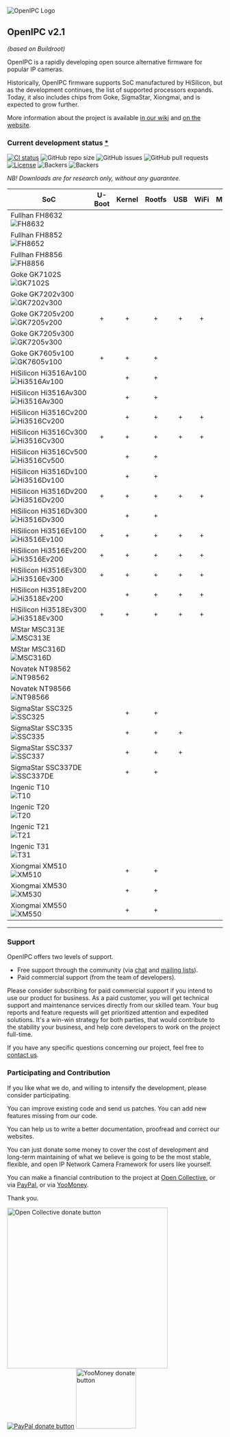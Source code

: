 ![OpenIPC Logo](https://cdn.themactep.com/images/logo_openipc.png)

## OpenIPC v2.1
_(based on Buildroot)_

OpenIPC is a rapidly developing open source alternative firmware for popular IP cameras.

Historically, OpenIPC firmware supports SoC manufactured by HiSilicon, but as the development continues,
the list of supported processors expands. Today, it also includes chips from Goke, SigmaStar, Xiongmai,
and is expected to grow further.

More information about the project is available [in our wiki](https://github.com/OpenIPC/openipc-2.1/wiki)
and [on the website](https://openipc.org/).

### Current development status <a href="#commercial">*</a>

[![CI status](https://img.shields.io/github/downloads/OpenIPC/openipc-2.1/total.svg)](https://github.com/OpenIPC/openipc-2.1/releases)
![GitHub repo size](https://img.shields.io/github/repo-size/OpenIPC/openipc-2.1)
![GitHub issues](https://img.shields.io/github/issues/OpenIPC/openipc-2.1)
![GitHub pull requests](https://img.shields.io/github/issues-pr/OpenIPC/openipc-2.1)
[![License](https://img.shields.io/github/license/OpenIPC/openipc-2.1)](https://opensource.org/licenses/MIT)
![Backers](https://opencollective.com/openipc/tiers/backer/badge.svg)
![Backers](https://opencollective.com/openipc/tiers/badge.svg)

_NB! Downloads are for research only, without any guarantee._

| SoC                                                       | U-Boot | Kernel | Rootfs | USB | WiFi | MMC | IPv6 |        D/L         | Status |
|-----------------------------------------------------------|:------:|:------:|:------:|:---:|:----:|:---:|:----:|:------------------:|--------|
| Fullhan&nbsp;FH8632<br>![FH8632][FH8632]                  |        |        |        |     |      |     |      |                    | R&D    |
| Fullhan&nbsp;FH8852<br>![FH8652][FH8852]                  |        |        |        |     |      |     |      |                    | R&D    |
| Fullhan&nbsp;FH8856<br>![FH8856][FH8856]                  |        |        |        |     |      |     |      |                    | R&D    |
| Goke&nbsp;GK7102S<br>![GK7102S][GK7102S]                  |        |        |        |     |      |     |      |                    | R&D    |
| Goke&nbsp;GK7202v300<br>![GK7202v300][GK7202v300]         |        |        |        |     |      |     |      | [⬇][fwGK7202v300]  | WIP    |
| Goke&nbsp;GK7205v200<br>![GK7205v200][GK7205v200]         |   +    |   +    |   +    |  +  |  +   |     |      | [⬇][fwGK7205v200]  | DONE   |
| Goke&nbsp;GK7205v300<br>![GK7205v300][GK7205v300]         |        |        |        |     |      |     |      | [⬇][fwGK7205v300]  | WIP    |
| Goke&nbsp;GK7605v100<br>![GK7605v100][GK7605v100]         |   +    |   +    |   +    |     |      |     |      | [⬇][fwGK7605v100]  | WIP    |
| HiSilicon&nbsp;Hi3516Av100<br>![Hi3516Av100][Hi3516Av100] |        |   +    |   +    |     |      |     |      | [⬇][fwHi3516Av100] | WIP    |
| HiSilicon&nbsp;Hi3516Av300<br>![Hi3516Av300][Hi3516Av300] |        |   +    |   +    |     |      |     |      | [⬇][fwHi3516Av300] | WIP    |
| HiSilicon&nbsp;Hi3516Cv200<br>![Hi3516Cv200][Hi3516Cv200] |        |   +    |   +    |  +  |  +   |  +  |      | [⬇][fwHi3516Cv200] | DONE   |
| HiSilicon&nbsp;Hi3516Cv300<br>![Hi3516Cv300][Hi3516Cv300] |   +    |   +    |   +    |  +  |  +   |  +  |  +   | [⬇][fwHi3516Cv300] | DONE   |
| HiSilicon&nbsp;Hi3516Cv500<br>![Hi3516Cv500][Hi3516Cv500] |        |   +    |   +    |     |      |     |      | [⬇][fwHi3516Cv500] | WIP    |
| HiSilicon&nbsp;Hi3516Dv100<br>![Hi3516Dv100][Hi3516Dv100] |        |   +    |   +    |     |      |     |      | [⬇][fwHi3516Dv100] | WIP    |
| HiSilicon&nbsp;Hi3516Dv200<br>![Hi3516Dv200][Hi3516Dv200] |   +    |   +    |   +    |  +  |  +   |  +  |  +   | [⬇][fwHi3516Dv200] | DONE   |
| HiSilicon&nbsp;Hi3516Dv300<br>![Hi3516Dv300][Hi3516Dv300] |        |   +    |   +    |     |      |     |      | [⬇][fwHi3516Dv300] | WIP    |
| HiSilicon&nbsp;Hi3516Ev100<br>![Hi3516Ev100][Hi3516Ev100] |   +    |   +    |   +    |  +  |  +   |  +  |  +   | [⬇][fwHi3516Ev100] | DONE   |
| HiSilicon&nbsp;Hi3516Ev200<br>![Hi3516Ev200][Hi3516Ev200] |   +    |   +    |   +    |  +  |  +   |  +  |  +   | [⬇][fwHi3516Ev200] | DONE   |
| HiSilicon&nbsp;Hi3516Ev300<br>![Hi3516Ev300][Hi3516Ev300] |   +    |   +    |   +    |  +  |  +   |  +  |  +   | [⬇][fwHi3516Ev300] | DONE   |
| HiSilicon&nbsp;Hi3518Ev200<br>![Hi3518Ev200][Hi3518Ev200] |        |   +    |   +    |  +  |  +   |  +  |      | [⬇][fwHi3518Ev200] | DONE   |
| HiSilicon&nbsp;Hi3518Ev300<br>![Hi3518Ev300][Hi3518Ev300] |   +    |   +    |   +    |  +  |  +   |  +  |  +   | [⬇][fwHi3518Ev300] | DONE   |
| MStar&nbsp;MSC313E<br>![MSC313E][MSC313E]                 |        |        |        |     |      |     |      |                    | R&D    |
| MStar&nbsp;MSC316D<br>![MSC316D][MSC316D]                 |        |        |        |     |      |     |      |                    | R&D    |
| Novatek&nbsp;NT98562<br>![NT98562][NT98562]               |        |        |        |     |      |     |      |   [⬇][fwNT98562]   | R&D    |
| Novatek&nbsp;NT98566<br>![NT98566][NT98566]               |        |        |        |     |      |     |      |   [⬇][fwNT98566]   | R&D    |
| SigmaStar&nbsp;SSC325<br>![SSC325][SSC325]                |        |   +    |   +    |     |      |     |      |   [⬇][fwSSC325]    | R&D    |
| SigmaStar&nbsp;SSC335<br>![SSC335][SSC335]                |        |   +    |   +    |  +  |      |  +  |      |   [⬇][fwSSC335]    | MVP    |
| SigmaStar&nbsp;SSC337<br>![SSC337][SSC337]                |        |   +    |   +    |  +  |      |  +  |      |   [⬇][fwSSC337]    | MVP    |
| SigmaStar&nbsp;SSC337DE<br>![SSC337DE][SSC337DE]          |        |   +    |   +    |     |      |     |      |  [⬇][fwSSC337DE]   | WIP    |
| Ingenic&nbsp;T10<br>![T10][T10]                           |        |        |        |     |      |     |      |                    | R&D    |
| Ingenic&nbsp;T20<br>![T20][T20]                           |        |        |        |     |      |     |      |                    | R&D    |
| Ingenic&nbsp;T21<br>![T21][T21]                           |        |        |        |     |      |     |      |                    | R&D    |
| Ingenic&nbsp;T31<br>![T31][T31]                           |        |        |        |     |      |     |      |                    | R&D    |
| Xiongmai&nbsp;XM510<br>![XM510][XM510]                    |        |   +    |   +    |     |      |     |      |    [⬇][fwXM510]    | MVP    |
| Xiongmai&nbsp;XM530<br>![XM530][XM530]                    |        |   +    |   +    |     |      |     |      |    [⬇][fwXM530]    | MVP    |
| Xiongmai&nbsp;XM550<br>![XM550][XM550]                    |        |   +    |   +    |     |      |     |      |    [⬇][fwXM550]    | MVP    |

-----

### Support

OpenIPC offers two levels of support.

- Free support through the community (via [chat](https://openipc.org/#telegram-chat-groups) and [mailing lists](https://github.com/OpenIPC/firmware/discussions)).
- Paid commercial support (from the team of developers).

Please consider subscribing for paid commercial support if you intend to use our product for business.
As a paid customer, you will get technical support and maintenance services directly from our skilled team.
Your bug reports and feature requests will get prioritized attention and expedited solutions. It's a win-win
strategy for both parties, that would contribute to the stability your business, and help core developers
to work on the project full-time.

If you have any specific questions concerning our project, feel free to [contact us](mailto:flyrouter@gmail.com).

### Participating and Contribution

If you like what we do, and willing to intensify the development, please consider participating.

You can improve existing code and send us patches. You can add new features missing from our code.

You can help us to write a better documentation, proofread and correct our websites.

You can just donate some money to cover the cost of development and long-term maintaining of what we believe
is going to be the most stable, flexible, and open IP Network Camera Framework for users like yourself.

You can make a financial contribution to the project
at [Open Collective](https://opencollective.com/openipc/contribute/backer-14335/checkout),
or via [PayPal](https://www.paypal.com/donate/?hosted_button_id=C6F7UJLA58MBS),
or via [YooMoney](https://openipc.org/donation/yoomoney.html).

Thank you.

<a href="https://opencollective.com/openipc/contribute/backer-14335/checkout" target="_blank"><img src="https://opencollective.com/webpack/donate/button@2x.png?color=blue" width="375" alt="Open Collective donate button"></a>
<a href="https://www.paypal.com/donate/?hosted_button_id=C6F7UJLA58MBS"><img src="https://www.paypalobjects.com/en_US/IT/i/btn/btn_donateCC_LG.gif" alt="PayPal donate button"></a>
<a href="https://openipc.org/donation/yoomoney.html"><img src="https://yoomoney.ru/transfer/balance-informer/balance?id=596194605&key=291C29A811B500D7" width="140" alt="YooMoney donate button"></a>


[FH8632]: https://img.shields.io/static/v1?label=FH8632&message=help%20needed&color=5500ff&logo=github
[FH8852]: https://github.com/OpenIPC/openipc-2.1/actions/workflows/fh8852_images.yml/badge.svg
[FH8856]: https://github.com/OpenIPC/openipc-2.1/actions/workflows/fh8856_images.yml/badge.svg
[GK7102S]: https://github.com/OpenIPC/openipc-2.1/actions/workflows/gk7102s_images.yml/badge.svg
[GK7202v300]: https://github.com/OpenIPC/openipc-2.1/actions/workflows/gk7202v300_images.yml/badge.svg
[GK7205v200]: https://github.com/OpenIPC/openipc-2.1/actions/workflows/gk7205v200_images.yml/badge.svg
[GK7205v300]: https://github.com/OpenIPC/openipc-2.1/actions/workflows/gk7205v300_images.yml/badge.svg
[GK7605v100]: https://github.com/OpenIPC/openipc-2.1/actions/workflows/gk7605v100_images.yml/badge.svg
[Hi3516Av100]: https://github.com/OpenIPC/openipc-2.1/actions/workflows/hi3516av100_images.yml/badge.svg
[Hi3516Av300]: https://github.com/OpenIPC/openipc-2.1/actions/workflows/hi3516av300_images.yml/badge.svg
[Hi3516Cv200]: https://github.com/OpenIPC/openipc-2.1/actions/workflows/hi3516cv200_images.yml/badge.svg
[Hi3516Cv300]: https://github.com/OpenIPC/openipc-2.1/actions/workflows/hi3516cv300_images.yml/badge.svg
[Hi3516Cv500]: https://github.com/OpenIPC/openipc-2.1/actions/workflows/hi3516cv500_images.yml/badge.svg
[Hi3516Dv100]: https://github.com/OpenIPC/openipc-2.1/actions/workflows/hi3516dv100_images.yml/badge.svg
[Hi3516Dv200]: https://github.com/OpenIPC/openipc-2.1/actions/workflows/hi3516dv200_images.yml/badge.svg
[Hi3516Dv300]: https://github.com/OpenIPC/openipc-2.1/actions/workflows/hi3516dv300_images.yml/badge.svg
[Hi3516Ev100]: https://github.com/OpenIPC/openipc-2.1/actions/workflows/hi3516ev100_images.yml/badge.svg
[Hi3516Ev200]: https://github.com/OpenIPC/openipc-2.1/actions/workflows/hi3516ev200_images.yml/badge.svg
[Hi3516Ev300]: https://github.com/OpenIPC/openipc-2.1/actions/workflows/hi3516ev300_images.yml/badge.svg
[Hi3518Ev200]: https://github.com/OpenIPC/openipc-2.1/actions/workflows/hi3518ev200_images.yml/badge.svg
[Hi3518Ev300]: https://github.com/OpenIPC/openipc-2.1/actions/workflows/hi3518ev300_images.yml/badge.svg
[MSC313E]: https://img.shields.io/static/v1?label=MSC313E&message=help%20needed&color=5500ff&logo=github
[MSC316D]: https://img.shields.io/static/v1?label=MSC316D&message=help%20needed&color=5500ff&logo=github
[NT98562]: https://github.com/OpenIPC/openipc-2.1/actions/workflows/nt98562_images.yml/badge.svg
[NT98566]: https://github.com/OpenIPC/openipc-2.1/actions/workflows/nt98566_images.yml/badge.svg
[SSC325]: https://github.com/OpenIPC/openipc-2.1/actions/workflows/ssc325_images.yml/badge.svg
[SSC335]: https://github.com/OpenIPC/openipc-2.1/actions/workflows/ssc335_images.yml/badge.svg
[SSC337]: https://github.com/OpenIPC/openipc-2.1/actions/workflows/ssc337_images.yml/badge.svg
[SSC337DE]: https://github.com/OpenIPC/openipc-2.1/actions/workflows/ssc337de_images.yml/badge.svg
[T10]: https://img.shields.io/static/v1?label=T10&message=help%20needed&color=5500ff&logo=github
[T20]: https://img.shields.io/static/v1?label=T20&message=help%20needed&color=5500ff&logo=github
[T21]: https://img.shields.io/static/v1?label=T21&message=help%20needed&color=5500ff&logo=github
[T31]: https://github.com/OpenIPC/openipc-2.1/actions/workflows/t31_images.yml/badge.svg
[XM510]: https://github.com/OpenIPC/openipc-2.1/actions/workflows/xm510_images.yml/badge.svg
[XM530]: https://github.com/OpenIPC/openipc-2.1/actions/workflows/xm530_images.yml/badge.svg
[XM550]: https://github.com/OpenIPC/openipc-2.1/actions/workflows/xm550_images.yml/badge.svg

[fwGK7202v300]: https://github.com/OpenIPC/openipc-2.1/releases/download/latest/openipc.gk7202v300-br.tgz
[fwGK7205v200]: https://github.com/OpenIPC/openipc-2.1/releases/download/latest/openipc.gk7205v200-br.tgz
[fwGK7205v300]: https://github.com/OpenIPC/openipc-2.1/releases/download/latest/openipc.gk7205v300-br.tgz
[fwGK7605v100]: https://github.com/OpenIPC/openipc-2.1/releases/download/latest/openipc.gk7605v100-br.tgz
[fwHi3516Av100]: https://github.com/OpenIPC/openipc-2.1/releases/download/latest/openipc.hi3516av100-br.tgz
[fwHi3516Av300]: https://github.com/OpenIPC/openipc-2.1/releases/download/latest/openipc.hi3516av300-br.tgz
[fwHi3516Cv200]: https://github.com/OpenIPC/openipc-2.1/releases/download/latest/openipc.hi3516cv200-br.tgz
[fwHi3516Cv300]: https://github.com/OpenIPC/openipc-2.1/releases/download/latest/openipc.hi3516cv300-br.tgz
[fwHi3516Cv500]: https://github.com/OpenIPC/openipc-2.1/releases/download/latest/openipc.hi3516cv500-br.tgz
[fwHi3516Dv100]: https://github.com/OpenIPC/openipc-2.1/releases/download/latest/openipc.hi3516dv100-br.tgz
[fwHi3516Dv200]: https://github.com/OpenIPC/openipc-2.1/releases/download/latest/openipc.hi3516dv200-br.tgz
[fwHi3516Dv300]: https://github.com/OpenIPC/openipc-2.1/releases/download/latest/openipc.hi3516dv300-br.tgz
[fwHi3516Ev100]: https://github.com/OpenIPC/openipc-2.1/releases/download/latest/openipc.hi3516ev100-br.tgz
[fwHi3516Ev200]: https://github.com/OpenIPC/openipc-2.1/releases/download/latest/openipc.hi3516ev200-br.tgz
[fwHi3516Ev300]: https://github.com/OpenIPC/openipc-2.1/releases/download/latest/openipc.hi3516ev300-br.tgz
[fwHi3518Ev200]: https://github.com/OpenIPC/openipc-2.1/releases/download/latest/openipc.hi3518ev200-br.tgz
[fwHi3518Ev300]: https://github.com/OpenIPC/openipc-2.1/releases/download/latest/openipc.hi3518ev300-br.tgz
[fwNT98562]: https://github.com/OpenIPC/openipc-2.1/releases/download/latest/openipc.nt98562-br.tgz
[fwNT98566]: https://github.com/OpenIPC/openipc-2.1/releases/download/latest/openipc.nt98566-br.tgz
[fwSSC325]: https://github.com/OpenIPC/openipc-2.1/releases/download/latest/openipc.ssc325-br.tgz
[fwSSC335]: https://github.com/OpenIPC/openipc-2.1/releases/download/latest/openipc.ssc335-br.tgz
[fwSSC337]: https://github.com/OpenIPC/openipc-2.1/releases/download/latest/openipc.ssc337-br.tgz
[fwSSC337DE]: https://github.com/OpenIPC/openipc-2.1/releases/download/latest/openipc.ssc337de-br.tgz
[fwXM510]: https://github.com/OpenIPC/openipc-2.1/releases/download/latest/openipc.xm510-br.tgz
[fwXM530]: https://github.com/OpenIPC/openipc-2.1/releases/download/latest/openipc.xm530-br.tgz
[fwXM550]: https://github.com/OpenIPC/openipc-2.1/releases/download/latest/openipc.xm550-br.tgz
